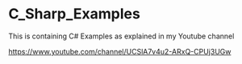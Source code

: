 # C_Sharp_Examples
This is containing C# Examples as explained in my Youtube channel 

https://www.youtube.com/channel/UCSlA7v4u2-ARxQ-CPUj3UGw


